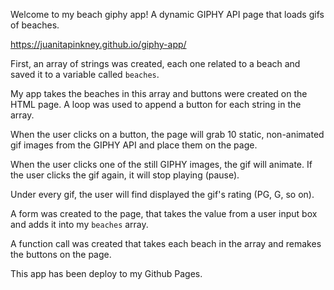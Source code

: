 Welcome to my beach giphy app! A dynamic GIPHY API page that loads gifs of beaches.

https://juanitapinkney.github.io/giphy-app/

First, an array of strings was created, each one related to a beach and saved it to a variable called `beaches`.

My app takes the beaches in this array and buttons were created on the HTML page.
A loop was used to append a button for each string in the array.

When the user clicks on a button, the page will grab 10 static, non-animated gif images from the GIPHY API and place them on the page.

When the user clicks one of the still GIPHY images, the gif will animate. If the user clicks the gif again, it will stop playing (pause).

Under every gif, the user will find displayed the gif's rating (PG, G, so on).

A form was created to the page, that takes the value from a user input box and adds it into my `beaches` array.

A function call was created that takes each beach in the array and remakes the buttons on the page.

This app has been deploy to my Github Pages.
